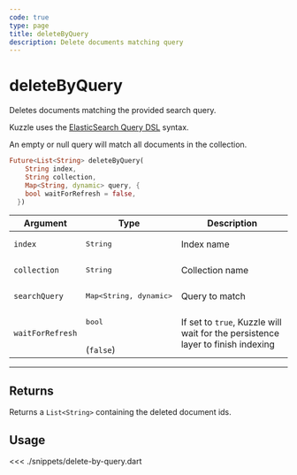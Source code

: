 ```yaml
---
code: true
type: page
title: deleteByQuery
description: Delete documents matching query
---
```


# deleteByQuery

Deletes documents matching the provided search query.

Kuzzle uses the [ElasticSearch Query DSL](https://www.elastic.co/guide/en/elasticsearch/reference/7.4/query-dsl.html) syntax.

An empty or null query will match all documents in the collection.


```dart
Future<List<String> deleteByQuery(
    String index,
    String collection,
    Map<String, dynamic> query, {
    bool waitForRefresh = false,
  })
```

| Argument           | Type                                         | Description     |
| ------------------ | -------------------------------------------- | --------------- |
| `index`            | <pre>String</pre>                            | Index name      |
| `collection`       | <pre>String</pre>                            | Collection name |
| `searchQuery`      | <pre>Map<String, dynamic></pre> | Query to match  |
| `waitForRefresh`   | <pre>bool</pre><br>(`false`)                | If set to `true`, Kuzzle will wait for the persistence layer to finish indexing|

---

## Returns

Returns a `List<String>` containing the deleted document ids.

## Usage

<<< ./snippets/delete-by-query.dart
